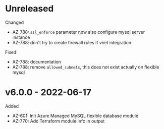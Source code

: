 # Unreleased

Changed
  * AZ-788: `ssl_enforce` parameter now also configure mysql server instance
  * AZ-788: don't try to create firewall rules if vnet integration

Fixed
  * AZ-788: documentation
  * AZ-788: remove `allowed_subnets`, this does not exist actually on flexible mysql

# v6.0.0 - 2022-06-17

Added
  * AZ-601: Init Azure Managed MySQL flexible database module
  * AZ-770: Add Terraform module info in output
